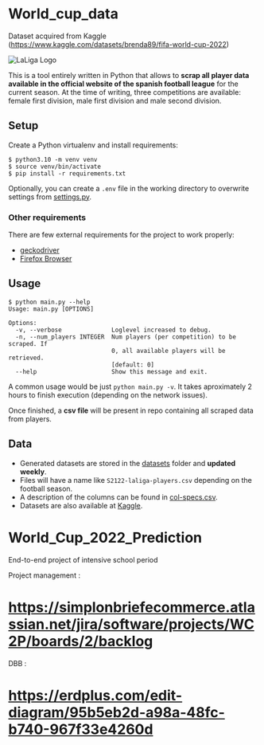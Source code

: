 # World_cup_data

Dataset acquired from Kaggle (https://www.kaggle.com/datasets/brenda89/fifa-world-cup-2022)

![LaLiga Logo](laliga-logo.png)

This is a tool entirely written in Python that allows to **scrap all player data available in the official website of the spanish football league** for the current season. At the time of writing, three competitions are available: female first division, male first division and male second division.

## Setup

Create a Python virtualenv and install requirements:

```console
$ python3.10 -m venv venv
$ source venv/bin/activate
$ pip install -r requirements.txt
```

Optionally, you can create a `.env` file in the working directory to overwrite settings from [settings.py](settings.py).

### Other requirements

There are few external requirements for the project to work properly:

- [geckodriver](https://github.com/mozilla/geckodriver/releases)
- [Firefox Browser](https://www.mozilla.org/firefox/download/)

## Usage

```console
$ python main.py --help
Usage: main.py [OPTIONS]

Options:
  -v, --verbose              Loglevel increased to debug.
  -n, --num_players INTEGER  Num players (per competition) to be scraped. If
                             0, all available players will be retrieved.
                             [default: 0]
  --help                     Show this message and exit.
```

A common usage would be just `python main.py -v`. It takes aproximately 2 hours to finish execution (depending on the network issues).

Once finished, a **csv file** will be present in repo containing all scraped data from players.

## Data

- Generated datasets are stored in the [datasets](datasets) folder and **updated weekly**.
- Files will have a name like `S2122-laliga-players.csv` depending on the football season.
- A description of the columns can be found in [col-specs.csv](datasets/col-specs.csv).
- Datasets are also available at [Kaggle](https://www.kaggle.com/sdelquin/laliga-data).




# World_Cup_2022_Prediction
End-to-end project of intensive school period 

Project management : 
# https://simplonbriefecommerce.atlassian.net/jira/software/projects/WC2P/boards/2/backlog
DBB : 
# https://erdplus.com/edit-diagram/95b5eb2d-a98a-48fc-b740-967f33e4260d
